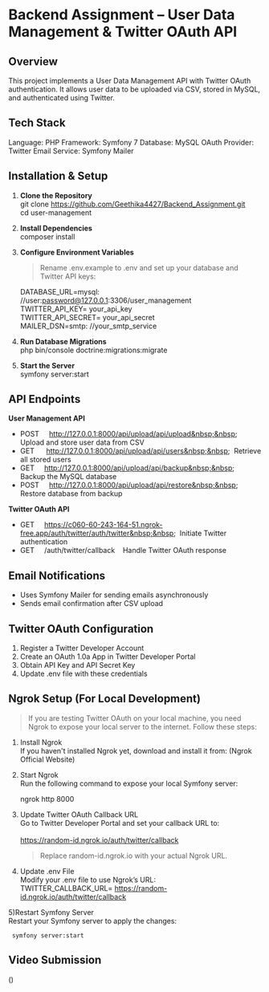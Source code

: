 # Backend Assignment – User Data Management & Twitter OAuth API 

## Overview
This project implements a User Data Management API with Twitter OAuth authentication. It allows user data to be uploaded via CSV, stored in MySQL, and authenticated using Twitter.

## Tech Stack
Language: PHP
Framework: Symfony 7
Database: MySQL
OAuth Provider: Twitter
Email Service: Symfony Mailer

## Installation & Setup

1) **Clone the Repository**<br> 
   git clone https://github.com/Geethika4427/Backend_Assignment.git<br>
   cd user-management

3) **Install Dependencies**<br>
   composer install

4) **Configure Environment Variables**<br>
   > Rename .env.example to .env and set up your database and Twitter API keys:

   DATABASE_URL=mysql: //user:password@127.0.0.1:3306/user_management<br>
   TWITTER_API_KEY= your_api_key<br>
   TWITTER_API_SECRET= your_api_secret<br>
   MAILER_DSN=smtp: //your_smtp_service
  
5) **Run Database Migrations**<br>
   php bin/console doctrine:migrations:migrate
   
6) **Start the Server**<br>
   symfony server:start

## API Endpoints

  **User Management API**
   - POST &nbsp;&nbsp;&nbsp;	  http://127.0.0.1:8000/api/upload/api/upload&nbsp;&nbsp;&nbsp;	   Upload and store user data from CSV
   - GET	 &nbsp;&nbsp;&nbsp;&nbsp;    http://127.0.0.1:8000/api/upload/api/users&nbsp;&nbsp;&nbsp;  	   Retrieve all stored users
   - GET	 &nbsp;&nbsp;&nbsp;    http://127.0.0.1:8000/api/upload/api/backup&nbsp;&nbsp;&nbsp;	   Backup the MySQL database
   - POST &nbsp;&nbsp;&nbsp;    http://127.0.0.1:8000/api/upload/api/restore&nbsp;&nbsp;&nbsp;	   Restore database from backup

   **Twitter OAuth API**
   - GET	 &nbsp;&nbsp;&nbsp;     https://c060-60-243-164-51.ngrok-free.app/auth/twitter/auth/twitter&nbsp;&nbsp;&nbsp;	             Initiate Twitter authentication
   - GET	 &nbsp;&nbsp;&nbsp;     /auth/twitter/callback&nbsp;&nbsp;&nbsp;	             Handle Twitter OAuth response

 ## Email Notifications
   - Uses Symfony Mailer for sending emails asynchronously
   - Sends email confirmation after CSV upload

 ## Twitter OAuth Configuration
   1. Register a Twitter Developer Account
   2. Create an OAuth 1.0a App in Twitter Developer Portal
   3. Obtain API Key and API Secret Key
   4. Update .env file with these credentials

## Ngrok Setup (For Local Development)
   > If you are testing Twitter OAuth on your local machine, you need Ngrok to expose your local server to the internet. Follow these steps:

   1) Install Ngrok<br>
      If you haven't installed Ngrok yet, download and install it from:
      (Ngrok Official Website)

   2) Start Ngrok<br>
      Run the following command to expose your local Symfony server:<br>
      
      ngrok http 8000

   3) Update Twitter OAuth Callback URL<br>
      Go to Twitter Developer Portal and set your callback URL to:<br>  
      https://random-id.ngrok.io/auth/twitter/callback<br>
      > Replace random-id.ngrok.io with your actual Ngrok URL.

   4) Update .env File<br>
      Modify your .env file to use Ngrok’s URL:<br>
      TWITTER_CALLBACK_URL= https://random-id.ngrok.io/auth/twitter/callback
      
   5)Restart Symfony Server<br>
     Restart your Symfony server to apply the changes:<br>

     symfony server:start

 ## Video Submission
   ()




